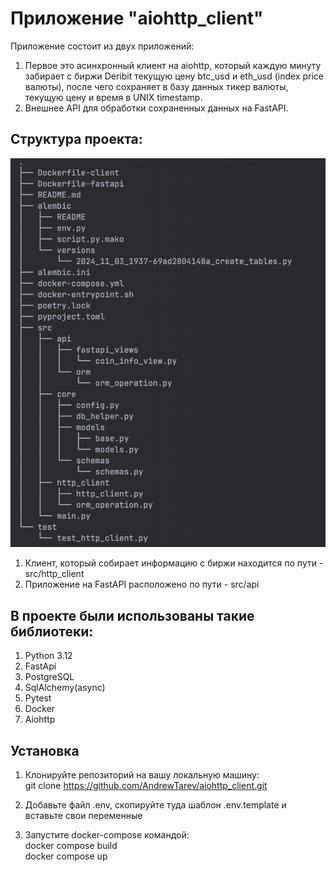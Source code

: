# Приложение "aiohttp_client"

Приложение состоит из двух приложений:
1. Первое это асинхронный клиент на aiohttp, который каждую минуту забирает
с биржи Deribit текущую цену btc_usd и eth_usd (index price валюты), после чего сохраняет в базу данных тикер валюты, 
текущую цену и время в UNIX timestamp.
2. Внешнее API для обработки сохраненных данных на FastAPI.


## Структура проекта:

![image_1.png](image_README/image_1.png)

1. Клиент, который собирает информацию с биржи находится по пути - src/http_client
2. Приложение на FastAPI расположено по пути - src/api

## В проекте были использованы такие библиотеки:

1. Python 3.12
2. FastApi
3. PostgreSQL
4. SqlAlchemy(async)
5. Pytest
6. Docker
7. Aiohttp

## Установка

1. Клонируйте репозиторий на вашу локальную машину:  
   git clone https://github.com/AndrewTarev/aiohttp_client.git

2. Добавьте файл .env, скопируйте туда шаблон .env.template и вставьте свои переменные

3. Запустите docker-compose командой:  
   docker compose build  
   docker compose up